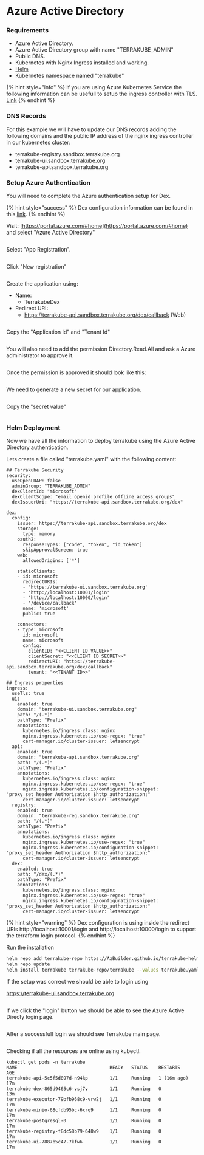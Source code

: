 # Azure Active Directory

### &#x20;Requirements

* Azure Active Directory.
* Azure Active Directory group with name "TERRAKUBE\_ADMIN"
* Public DNS.
* Kubernetes with Nginx Ingress installed and working.
* [Helm](https://helm.sh/)
* Kubernetes namespace named "terrakube"

{% hint style="info" %}
If you are using Azure Kubernetes Service the following information can be usefull to setup the ingress controller with TLS. [Link](https://learn.microsoft.com/en-us/azure/aks/ingress-tls?tabs=azure-cli)
{% endhint %}

### DNS Records

For this example we will have to update our DNS records adding the following domains and the public IP address of the nginx ingress controller in our kubernetes cluster:&#x20;

* terrakube-registry.sandbox.terrakube.org
* terrakube-ui.sandbox.terrakube.org
* terrakube-api.sandbox.terrakube.org

### Setup Azure Authentication

You will need to complete the Azure authentication setup for Dex.&#x20;

{% hint style="success" %}
Dex configuration information can be found in this [link](https://dexidp.io/docs/connectors/microsoft/).
{% endhint %}

Visit: [https://portal.azure.com/#home](https://portal.azure.com/#home) and select "Azure Active Directory"

<figure><img src="../../../.gitbook/assets/image (56).png" alt=""><figcaption></figcaption></figure>

Select "App Registration".

<figure><img src="../../../.gitbook/assets/image (40).png" alt=""><figcaption></figcaption></figure>

Click "New registration"

<figure><img src="../../../.gitbook/assets/image (70).png" alt=""><figcaption></figcaption></figure>

Create the application using:

* Name:&#x20;
  * TerrakubeDex
* Redirect URI:&#x20;
  * https://terrakube-api.sandbox.terrakube.org/dex/callback (Web)

<figure><img src="../../../.gitbook/assets/image (57).png" alt=""><figcaption></figcaption></figure>

Copy the "Application Id" and "Tenant Id"

<figure><img src="../../../.gitbook/assets/image (75).png" alt=""><figcaption></figcaption></figure>

You will also need to add the permission Directory.Read.All and ask a Azure administrator to approve it.

<figure><img src="../../../.gitbook/assets/image (12).png" alt=""><figcaption></figcaption></figure>

Once the permission is approved it should look like this:

<figure><img src="../../../.gitbook/assets/image (77).png" alt=""><figcaption></figcaption></figure>

We need to generate a new secret for our application.

<figure><img src="../../../.gitbook/assets/image (58).png" alt=""><figcaption></figcaption></figure>

Copy the "secret value"

<figure><img src="../../../.gitbook/assets/image (38).png" alt=""><figcaption></figcaption></figure>

### Helm Deployment

Now we have all the information to deploy terrakube using the Azure Active Directory authentication.

Lets create a file called "terrakube.yaml" with the following content:

```
## Terrakube Security
security:
  useOpenLDAP: false
  adminGroup: "TERRAKUBE_ADMIN"
  dexClientId: "microsoft"
  dexClientScope: "email openid profile offline_access groups"
  dexIssuerUri: "https://terrakube-api.sandbox.terrakube.org/dex"

dex:
  config:
    issuer: https://terrakube-api.sandbox.terrakube.org/dex
    storage:
      type: memory
    oauth2:
      responseTypes: ["code", "token", "id_token"] 
      skipApprovalScreen: true
    web:
      allowedOrigins: ['*']
  
    staticClients:
    - id: microsoft
      redirectURIs:
      - 'https://terrakube-ui.sandbox.terrakube.org'
      - 'http://localhost:10001/login'
      - 'http://localhost:10000/login'
      - '/device/callback'
      name: 'microsoft'
      public: true

    connectors:
    - type: microsoft
      id: microsoft
      name: microsoft
      config:
        clientID: "<<CLIENT ID VALUE>>"
        clientSecret: "<<CLIENT ID SECRET>>"
        redirectURI: "https://terrakube-api.sandbox.terrakube.org/dex/callback"
        tenant: "<<TENANT ID>>"

## Ingress properties
ingress:
  useTls: true
  ui:
    enabled: true
    domain: "terrakube-ui.sandbox.terrakube.org"
    path: "/(.*)"
    pathType: "Prefix" 
    annotations:
      kubernetes.io/ingress.class: nginx
      nginx.ingress.kubernetes.io/use-regex: "true"
      cert-manager.io/cluster-issuer: letsencrypt
  api:
    enabled: true
    domain: "terrakube-api.sandbox.terrakube.org"
    path: "/(.*)"
    pathType: "Prefix"
    annotations:
      kubernetes.io/ingress.class: nginx
      nginx.ingress.kubernetes.io/use-regex: "true"
      nginx.ingress.kubernetes.io/configuration-snippet: "proxy_set_header Authorization $http_authorization;"
      cert-manager.io/cluster-issuer: letsencrypt
  registry:
    enabled: true
    domain: "terrakube-reg.sandbox.terrakube.org"
    path: "/(.*)"
    pathType: "Prefix"
    annotations:
      kubernetes.io/ingress.class: nginx
      nginx.ingress.kubernetes.io/use-regex: "true"
      nginx.ingress.kubernetes.io/configuration-snippet: "proxy_set_header Authorization $http_authorization;"
      cert-manager.io/cluster-issuer: letsencrypt
  dex:
    enabled: true
    path: "/dex/(.*)"
    pathType: "Prefix"
    annotations:
      kubernetes.io/ingress.class: nginx
      nginx.ingress.kubernetes.io/use-regex: "true"
      nginx.ingress.kubernetes.io/configuration-snippet: "proxy_set_header Authorization $http_authorization;"
      cert-manager.io/cluster-issuer: letsencrypt

```

{% hint style="warning" %}
Dex configuration is using inside the redirect URIs http://localhost:10001/login and http://localhost:10000/login to support the terraform login protocol.
{% endhint %}

Run the installation

```bash
helm repo add terrakube-repo https://AzBuilder.github.io/terrakube-helm-chart
helm repo update
helm install terrakube terrakube-repo/terrakube --values terrakube.yaml -n terrakube
```

If the setup was correct we should be able to login using&#x20;

https://terrakube-ui.sandbox.terrakube.org

<figure><img src="../../../.gitbook/assets/image (1) (2).png" alt=""><figcaption></figcaption></figure>

If we click the "login" button we should be able to see the Azure Active Directy login page.

<figure><img src="../../../.gitbook/assets/image (59).png" alt=""><figcaption></figcaption></figure>

After a successfull login we should see Terrakube main page.

<figure><img src="../../../.gitbook/assets/image (66).png" alt=""><figcaption></figcaption></figure>

Checking if all the resources are online using kubectl.

```
kubectl get pods -n terrakube
NAME                                  READY   STATUS    RESTARTS      AGE
terrakube-api-5c5f5d897d-n94kp        1/1     Running   1 (16m ago)   17m
terrakube-dex-865d9465c6-vsj7v        1/1     Running   0             13m
terrakube-executor-79bfb968c9-vrw2j   1/1     Running   0             17m
terrakube-minio-68cfdb95bc-6xrq9      1/1     Running   0             17m
terrakube-postgresql-0                1/1     Running   0             17m
terrakube-registry-f8dc58b79-648w9    1/1     Running   0             17m
terrakube-ui-7887b5c47-7kfw6          1/1     Running   0             17m
```
